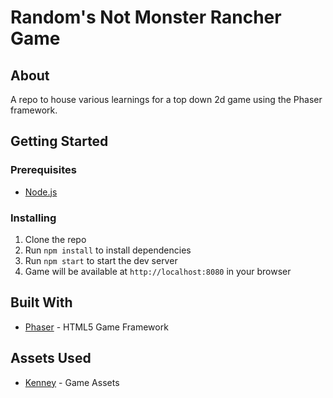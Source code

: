 # Random's Not Monster Rancher Game

## About

A repo to house various learnings for a top down 2d game using the Phaser framework.

## Getting Started

### Prerequisites

- [Node.js](https://nodejs.org/en/)

### Installing

1. Clone the repo
2. Run `npm install` to install dependencies
3. Run `npm start` to start the dev server
4. Game will be available at `http://localhost:8080` in your browser

## Built With

- [Phaser](https://phaser.io/) - HTML5 Game Framework

## Assets Used

- [Kenney](https://www.kenney.nl/) - Game Assets
